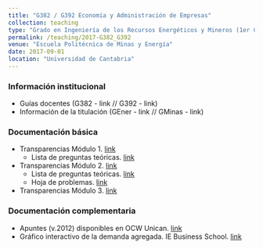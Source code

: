 ```yaml
---
title: "G382 / G392 Economía y Administración de Empresas"
collection: teaching
type: "Grado en Ingeniería de los Recursos Energéticos y Mineros (1er Curso)"
permalink: /teaching/2017-G382_G392
venue: "Escuela Politécnica de Minas y Energía"
date: 2017-09-01
location: "Universidad de Cantabria"
---
```




### Información institucional

* Guías docentes (G382 - link // G392 - link)
* Información de la titulación (GEner - link // GMinas - link)


### Documentación básica

* Transparencias Módulo 1. [link](http://moodle.unican.es/)
  * Lista de preguntas teóricas. [link](http://moodle.unican.es/)
* Transparencias Módulo 2. [link](http://moodle.unican.es/)
  * Lista de preguntas teóricas. [link](http://moodle.unican.es/)
  * Hoja de problemas. [link](http://moodle.unican.es/)
* Transparencias Módulo 3. [link](http://moodle.unican.es/)


### Documentación complementaria

* Apuntes (v.2012) disponibles en OCW Unican. [link](http://ocw.unican.es/ensenanzas-tecnicas/economia-y-administracion-de-empresas-para/)
* Gráfico interactivo de la demanda agregada. IE Business School. [link](http://mooc.ie.edu/d_agregada/d_agregada/ejercicios.html)
